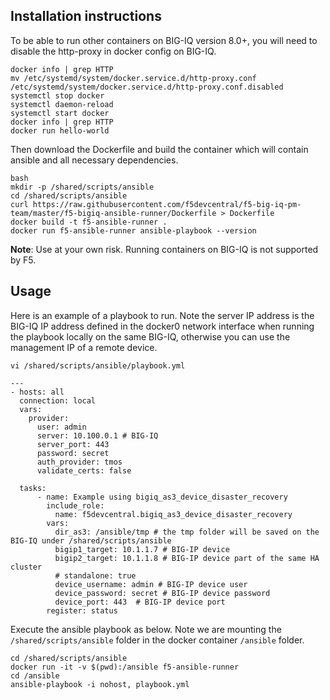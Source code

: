 Installation instructions
-------------------------

To be able to run other containers on BIG-IQ version 8.0+, you will need to disable the http-proxy in docker config on BIG-IQ.

```
docker info | grep HTTP
mv /etc/systemd/system/docker.service.d/http-proxy.conf /etc/systemd/system/docker.service.d/http-proxy.conf.disabled
systemctl stop docker
systemctl daemon-reload
systemctl start docker
docker info | grep HTTP    
docker run hello-world
```

Then download the Dockerfile and build the container which will contain ansible and all necessary dependencies.

```
bash
mkdir -p /shared/scripts/ansible
cd /shared/scripts/ansible
curl https://raw.githubusercontent.com/f5devcentral/f5-big-iq-pm-team/master/f5-bigiq-ansible-runner/Dockerfile > Dockerfile
docker build -t f5-ansible-runner .
docker run f5-ansible-runner ansible-playbook --version
```

**Note**: Use at your own risk. Running containers on BIG-IQ is not supported by F5. 

Usage
-----

Here is an example of a playbook to run. Note the server IP address is the BIG-IQ IP address defined in the docker0 network interface when running the playbook locally on the same BIG-IQ, otherwise you can use the management IP of a remote device.

``vi /shared/scripts/ansible/playbook.yml``

```
---
- hosts: all
  connection: local
  vars:
    provider:
      user: admin
      server: 10.100.0.1 # BIG-IQ
      server_port: 443
      password: secret
      auth_provider: tmos
      validate_certs: false

  tasks:
      - name: Example using bigiq_as3_device_disaster_recovery
        include_role:
          name: f5devcentral.bigiq_as3_device_disaster_recovery
        vars:
          dir_as3: /ansible/tmp # the tmp folder will be saved on the BIG-IQ under /shared/scripts/ansible
          bigip1_target: 10.1.1.7 # BIG-IP device
          bigip2_target: 10.1.1.8 # BIG-IP device part of the same HA cluster
          # standalone: true
          device_username: admin # BIG-IP device user
          device_password: secret # BIG-IP device password
          device_port: 443  # BIG-IP device port
        register: status
```

Execute the ansible playbook as below. Note we are mounting the ``/shared/scripts/ansible`` folder in the docker container ``/ansible`` folder.

```
cd /shared/scripts/ansible
docker run -it -v $(pwd):/ansible f5-ansible-runner 
cd /ansible
ansible-playbook -i nohost, playbook.yml
```
